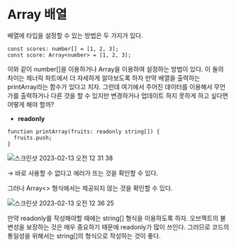 # Array 배열

배열에 타입을 설정할 수 있는 방법은 두 가지가 있다.

```tsx
const scores: number[] = [1, 2, 3];
const score: Array<number> = [1, 2, 3];
```

이와 같이 number[]을 이용하거나 Array<number>을 이용하여 설정하는 방법이 있다.
이 둘의 차이는 제너릭 파트에서 더 자세하게 알아보도록 하자
만약 배열을 출력하는 printArray라는 함수가 있다고 치자.
그런데 여기에서 주어진 데이터를 이용해서 무언가를 출력하거나 다른 것을 할 수 있지만 변경하거나 업데이트 하지 못하게 하고 싶다면 어떻게 해야 할까?

- **readonly**

```tsx
function printArray(fruits: readonly string[]) {
  fruits.push;
}
```

![스크린샷 2023-02-13 오전 12 31 38](https://user-images.githubusercontent.com/50559373/218321949-d5bce4a9-6633-4286-b396-2982f6a77476.png)


→ 바로 사용할 수 없다고 에러가 뜨는 것을 확인할 수 있다.

그러나 Array<> 형식에서는 제공되지 않는 것을 확인할 수 있다.

![스크린샷 2023-02-13 오전 12 36 25](https://user-images.githubusercontent.com/50559373/218321956-3b5f25d7-1293-4893-804f-d26a16daa707.png)

만약 readonly를 작성해야할 때에는 string[] 형식을 이용하도록 하자.
오브젝트의 불변성을 보장하는 것은 매우 중요하기 때문에 readonly가 많이 쓰인다.
그러므로 코드의 통일성을 위해서는 string[]의 형식으로 작성하는 것이 좋다.
